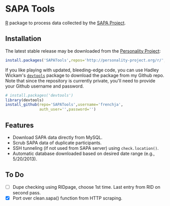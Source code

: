 SAPA Tools
==========

[R](http://www.r-project.org/) package to process data collected by 
the [SAPA Project](http://www.sapa-project.org).

Installation
------------
The latest stable release may be downloaded from the 
[Personality Project](http://personality-project.org):

```r
install.packages('SAPATools',repos='http://personality-project.org/r/',type='source')
```

If you like playing with updated, bleeding-edge code, you can use Hadley Wickam's
[`devtools`](https://github.com/hadley/devtools) package to download the package from my Github repo. 
Note that since the repository is currently private, you'll need to provide your Github username 
and password.

```r
# install.packages('devtools')
library(devtools)
install_github(repo='SAPATools',username='frenchja',
               auth_user='',password='')
```

Features
--------
- Download SAPA data directly from MySQL.
- Scrub SAPA data of duplicate participants.
- SSH tunneling (if not used from SAPA server) using `check.location()`.
- Automatic database downloaded based on desired date range (e.g., 5/20/2013).

To Do
-----
- [ ] Dupe checking using RIDpage, choose 1st time.  Last entry from RID on second pass.
- [x] Port over clean.sapa() function from HTTP scraping.
